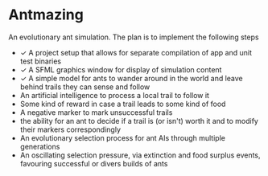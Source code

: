 # Antmazing

An evolutionary ant simulation. The plan is to implement the following steps

* ✓ A project setup that allows for separate compilation of app and unit test binaries
* ✓ A SFML graphics window for display of simulation content
* ✓ A simple model for ants to wander around in the world and leave behind trails they can sense and follow
* An artificial intelligence to process a local trail to follow it
* Some kind of reward in case a trail leads to some kind of food
* A negative marker to mark unsuccessful trails
* the ability for an ant to decide if a trail is (or isn't) worth it and to modify their markers correspondingly
* An evolutionary selection process for ant AIs through multiple generations
* An oscillating selection pressure, via extinction and food surplus events, favouring successful or divers builds of ants